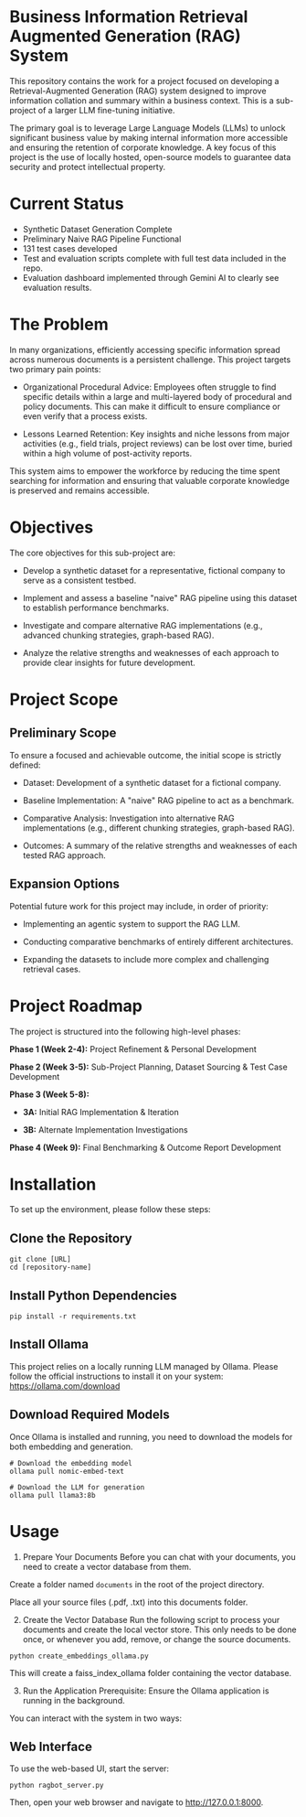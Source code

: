 # Business Information Retrieval Augmented Generation (RAG) System
This repository contains the work for a project focused on developing a Retrieval-Augmented Generation (RAG) system designed to improve information collation and summary within a business context. This is a sub-project of a larger LLM fine-tuning initiative.

The primary goal is to leverage Large Language Models (LLMs) to unlock significant business value by making internal information more accessible and ensuring the retention of corporate knowledge. A key focus of this project is the use of locally hosted, open-source models to guarantee data security and protect intellectual property.

# Current Status

- Synthetic Dataset Generation Complete
- Preliminary Naive RAG Pipeline Functional
- 131 test cases developed
- Test and evaluation scripts complete with full test data included in the repo.
- Evaluation dashboard implemented through Gemini AI to clearly see evaluation results. 


# The Problem
In many organizations, efficiently accessing specific information spread across numerous documents is a persistent challenge. This project targets two primary pain points:

- Organizational Procedural Advice: Employees often struggle to find specific details within a large and multi-layered body of procedural and policy documents. This can make it difficult to ensure compliance or even verify that a process exists.

- Lessons Learned Retention: Key insights and niche lessons from major activities (e.g., field trials, project reviews) can be lost over time, buried within a high volume of post-activity reports.

This system aims to empower the workforce by reducing the time spent searching for information and ensuring that valuable corporate knowledge is preserved and remains accessible.

# Objectives
The core objectives for this sub-project are:

- Develop a synthetic dataset for a representative, fictional company to serve as a consistent testbed.

- Implement and assess a baseline "naive" RAG pipeline using this dataset to establish performance benchmarks.

- Investigate and compare alternative RAG implementations (e.g., advanced chunking strategies, graph-based RAG).

- Analyze the relative strengths and weaknesses of each approach to provide clear insights for future development.

# Project Scope
## Preliminary Scope
To ensure a focused and achievable outcome, the initial scope is strictly defined:

- Dataset: Development of a synthetic dataset for a fictional company.

- Baseline Implementation: A "naive" RAG pipeline to act as a benchmark.

- Comparative Analysis: Investigation into alternative RAG implementations (e.g., different chunking strategies, graph-based RAG).

- Outcomes: A summary of the relative strengths and weaknesses of each tested RAG approach.

## Expansion Options
Potential future work for this project may include, in order of priority:

- Implementing an agentic system to support the RAG LLM.

- Conducting comparative benchmarks of entirely different architectures.

- Expanding the datasets to include more complex and challenging retrieval cases.

# Project Roadmap
The project is structured into the following high-level phases:

**Phase 1 (Week 2-4):** Project Refinement & Personal Development

**Phase 2 (Week 3-5):** Sub-Project Planning, Dataset Sourcing & Test Case Development

**Phase 3 (Week 5-8):**

- **3A:** Initial RAG Implementation & Iteration

- **3B:** Alternate Implementation Investigations

**Phase 4 (Week 9):** Final Benchmarking & Outcome Report Development

# Installation
To set up the environment, please follow these steps:

## Clone the Repository
```
git clone [URL]
cd [repository-name]
```

## Install Python Dependencies
```
pip install -r requirements.txt
```

## Install Ollama
This project relies on a locally running LLM managed by Ollama. Please follow the official instructions to install it on your system: https://ollama.com/download

## Download Required Models
Once Ollama is installed and running, you need to download the models for both embedding and generation.
```
# Download the embedding model
ollama pull nomic-embed-text

# Download the LLM for generation
ollama pull llama3:8b
```

# Usage
1. Prepare Your Documents
Before you can chat with your documents, you need to create a vector database from them.

Create a folder named ```documents``` in the root of the project directory.

Place all your source files (.pdf, .txt) into this documents folder.

2. Create the Vector Database
Run the following script to process your documents and create the local vector store. This only needs to be done once, or whenever you add, remove, or change the source documents.
```
python create_embeddings_ollama.py
```
This will create a faiss_index_ollama folder containing the vector database.

3. Run the Application
Prerequisite: Ensure the Ollama application is running in the background.

You can interact with the system in two ways:

## Web Interface
To use the web-based UI, start the server:
```
python ragbot_server.py
```
Then, open your web browser and navigate to http://127.0.0.1:8000.
